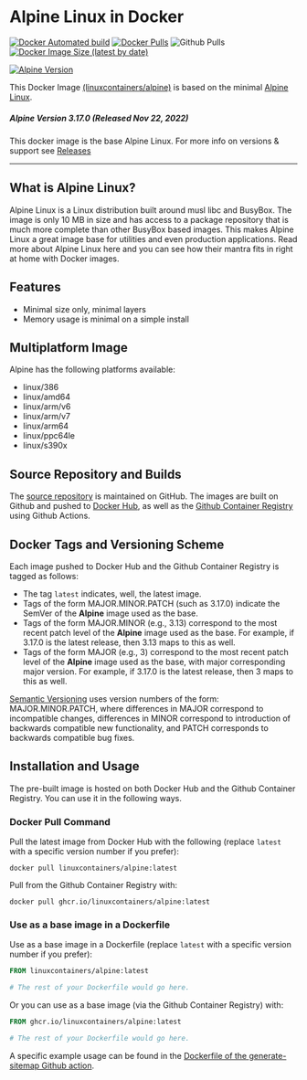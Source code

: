 # Alpine Linux in Docker

[![Docker Automated build](https://img.shields.io/docker/automated/linuxcontainers/alpine.svg?style=for-the-badge&logo=docker)](https://hub.docker.com/r/linuxcontainers/alpine/)
[![Docker Pulls](https://img.shields.io/docker/pulls/linuxcontainers/alpine.svg?style=for-the-badge&logo=docker)](https://hub.docker.com/r/linuxcontainers/alpine/)
![Github Pulls](https://img.shields.io/github/issues-pr/linuxcontainers/alpine?style=for-the-badge&logo=github)
[![Docker Image Size (latest by date)](https://img.shields.io/docker/image-size/linuxcontainers/alpine?logo=docker&style=for-the-badge)](https://hub.docker.com/r/linuxcontainers/alpine)


[![Alpine Version](https://img.shields.io/badge/Alpine%20version-v3.17.0-green.svg?style=for-the-badge)](https://alpinelinux.org/)

This Docker Image [(linuxcontainers/alpine)](https://hub.docker.com/r/linuxcontainers/alpine/) is based on the minimal [Alpine Linux](https://alpinelinux.org/).

##### Alpine Version 3.17.0 (Released Nov 22, 2022)

This docker image is the base Alpine Linux. For more info on versions & support see [Releases](https://alpinelinux.org/releases/)

----

## What is Alpine Linux?
Alpine Linux is a Linux distribution built around musl libc and BusyBox. The image is only 10 MB in size and has access to a package repository that is much more complete than other BusyBox based images. This makes Alpine Linux a great image base for utilities and even production applications. Read more about Alpine Linux here and you can see how their mantra fits in right at home with Docker images.

## Features

* Minimal size only, minimal layers
* Memory usage is minimal on a simple install

## Multiplatform Image

Alpine has the following platforms available:
* linux/386
* linux/amd64
* linux/arm/v6
* linux/arm/v7
* linux/arm64
* linux/ppc64le
* linux/s390x

## Source Repository and Builds

The [source repository](https://github.com/linuxcontainers/alpine) is maintained on GitHub.  The images are built on Github and pushed to [Docker Hub](https://hub.docker.com/r/linuxcontainers/alpine), as well as the [Github Container Registry](https://github.com/orgs/linuxcontainers/packages/container/package/alpine) using Github Actions.


## Docker Tags and Versioning Scheme

Each image pushed to Docker Hub and the Github Container Registry is tagged as follows:
* The tag `latest` indicates, well, the latest image.
* Tags of the form MAJOR.MINOR.PATCH (such as 3.17.0) indicate the SemVer of 
  the __Alpine__ image used as the base.
* Tags of the form MAJOR.MINOR (e.g., 3.13) correspond to the most recent patch level of
  the __Alpine__ image used as the base. For example, if 3.17.0 is the latest
  release, then 3.13 maps to this as well.
* Tags of the form MAJOR (e.g., 3) correspond to the most recent patch level of
  the __Alpine__ image used as the base, with major corresponding major version. 
  For example, if 3.17.0 is the latest release, then 3 maps to this as well.

[Semantic Versioning](https://semver.org/) uses version numbers of the form: MAJOR.MINOR.PATCH, where differences in MAJOR correspond to incompatible changes, differences in MINOR correspond to introduction of backwards compatible new functionality, and PATCH corresponds to backwards compatible bug fixes.


## Installation and Usage

The pre-built image is hosted on both Docker Hub and the Github Container Registry. You can use it in the following ways.

### Docker Pull Command

Pull the latest image from Docker Hub with the following (replace `latest` with 
a specific version number if you prefer):

```
docker pull linuxcontainers/alpine:latest
```

Pull from the Github Container Registry with:

```
docker pull ghcr.io/linuxcontainers/alpine:latest
```


### Use as a base image in a Dockerfile

Use as a base image in a Dockerfile (replace `latest` with 
a specific version number if you prefer):

```Dockerfile
FROM linuxcontainers/alpine:latest

# The rest of your Dockerfile would go here.
```

Or you can use as a base image (via the Github Container Registry) with:

```Dockerfile
FROM ghcr.io/linuxcontainers/alpine:latest

# The rest of your Dockerfile would go here.
```

A specific example usage can be found in the [Dockerfile of the generate-sitemap Github action](https://github.com/marketplace/actions/generate-sitemap).


